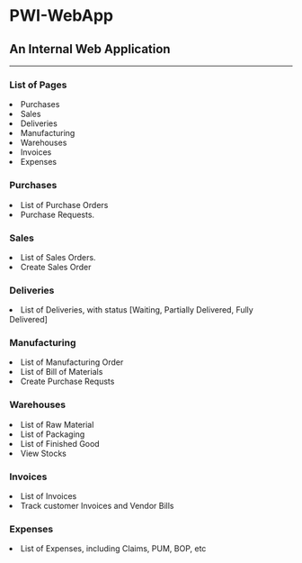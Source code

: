 # PWI-WebApp

<h2>An Internal Web Application</h2>
<hr>
<h3>List of Pages</h3>
<li>Purchases</li>
<li>Sales</li>
<li>Deliveries</li>
<li>Manufacturing</li>
<li>Warehouses</li>
<li>Invoices</li>
<li>Expenses</li>

<h3>Purchases</h3>
<li>List of Purchase Orders</li>
<li>Purchase Requests.</li>

<h3>Sales</h3>
<li>List of Sales Orders.</li>
<li>Create Sales Order</li>

<h3>Deliveries</h3>
<li>List of Deliveries, with status [Waiting, Partially Delivered, Fully Delivered]</li>

<h3>Manufacturing</h3>
<li>List of Manufacturing Order</li>
<li>List of Bill of Materials</li>
<li>Create Purchase Requsts</li>

<h3>Warehouses</h3>
<li>List of Raw Material</li>
<li>List of Packaging</li>
<li>List of Finished Good</li>
<li>View Stocks</li>

<h3>Invoices</h3>
<li>List of Invoices</li>
<li>Track customer Invoices and Vendor Bills</li>

<h3>Expenses</h3>
<li>List of Expenses, including Claims, PUM, BOP, etc</li>


